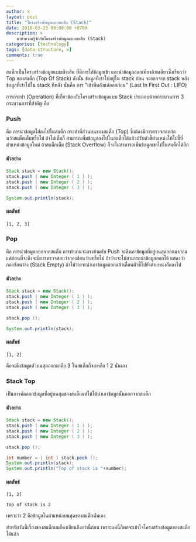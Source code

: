 ```yaml
---
author: x
layout: post
title: "โครงสร้างข้อมูลแบบสแต็ก (Stack)"
date: 2018-03-23 09:00:00 +0700
description: >
    มาทำความรู้จักกับโครงสร้างข้อมูลแบบสแต็ก (Stack)
categories: [technology]
tags: [data-structure, x]
comments: true
---
```

สแต็กเป็นโครงสร้างข้อมูลแบบเชิงเส้น ที่มีการใส่ข้อมูลเข้า และนำข้อมูลออกเพียงด้านเดียวซึ่งเรียกว่า Top ของสแต็ก (Top Of Stack) ดังนั้น ข้อมูลที่เข้าไปอยู่ใน stack ก่อน จะออกจาก stack หลังข้อมูลที่เข้าไปใน stack ทีหลัง นั่นคือ การ "เข้าทีหลังแต่ออกก่อน" (Last In First Out : LIFO)

การกระทำ (Operation) ที่เกี่ยวข้องกับโครงสร้างข้อมูลแบบ Stack ประกอบด้วยกระบวนการ 3 กระบวนการที่สำคัญ คือ
### Push  
คือ การนำข้อมูลใส่ลงไปในสแต็ก  กระทำที่ส่วนบนของสแต็ก (Top) ซึ่งต้องมีการตรวจสอบก่อนว่าสแต็กเต็มหรือไม่ ถ้าไม่เต็มก็ สามารถเพิ่มข้อมูลลงไปในสแต็กได้แล้วปรับตัวชี้ตำแหน่งให้ไปชี้ที่ตำแหน่งข้อมูลใหม่ ถ้าสแต็กเต็ม (Stack Overflow) ก็จะไม่สามารถเพิ่มข้อมูลเขาไปในสแต็กได้อีก
#### ตัวอย่าง
```java
Stack stack = new Stack();
stack.push ( new Integer ( 1 ) );
stack.push ( new Integer ( 2 ) );
stack.push ( new Integer ( 3 ) );

System.out.println(stack);
```
#### ผลลัพธ์
`[1, 2, 3]`

### Pop  
คือ การนำข้อมูลออกจากสแต็ก การทำงานจะตรงข้ามกับ Push จะดึงเอาข้อมูลที่อยู่บนสุดออกมาก่อน แต่ก่อนที่จะดึงจะมีการตรวจสอบว่ากองซ้อนว่างหรือไม่ ถ้าว่างจะไม่สามารถนำข้อมูลออกได้ แสดงว่ากองซ้อนว่าง (Stack Empty) ถ้าไม่ว่างจะนำเอาข้อมูลออกแล้วเลื่อนตัวชี้ไปยังตำแหน่งถัดลงไป

#### ตัวอย่าง
```java
Stack stack = new Stack();
stack.push ( new Integer ( 1 ) );
stack.push ( new Integer ( 2 ) );
stack.push ( new Integer ( 3 ) );

stack.pop ();

System.out.println(stack);
```
#### ผลลัพธ์
`[1, 2]`

คือจะดึงข้อมูลตัวบนสุดออกมาคือ 3 ในสแต็กก็จะเหลือ 1 2 นั่นเอง

### Stack Top
เป็นการคัดลอกข้อมูลที่อยู่บนสุดของสแต็กแต่ไม่ได้นำเอาข้อมูลนั้นออกจากสแต็ก

#### ตัวอย่าง
```java
Stack stack = new Stack();
stack.push ( new Integer ( 1 ) );
stack.push ( new Integer ( 2 ) );
stack.push ( new Integer ( 3 ) );

stack.pop ();

int number = ( int ) stack.peek ();
System.out.println(stack);
System.out.println("Top of stack is "+number);
```
#### ผลลัพธ์
`[1, 2]`

`Top of stack is 2`

เพราะว่า 2 คือข้อมูลในตำแหน่งบนสุดของสแต็กนั่นเอง

สำหรับวันนี้เรื่องของสแต็กผมก็คงเขียนถึงเท่านี้ก่อน เพราะแค่นี้ก็พอจะเข้าใจโครงสร้างข้อมูลของสแต็กได้แล้ว
